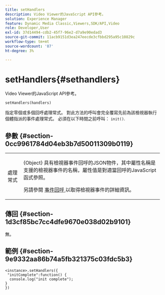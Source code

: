 ```yaml
---
title: setHandlers
description: Video Viewer的JavaScript API參考。
solution: Experience Manager
feature: Dynamic Media Classic,Viewers,SDK/API,Video
role: Developer,User
exl-id: 37d14494-cdb2-45f7-96e2-d7a9e90edad3
source-git-commit: 11acb9151d3ea247eecde3cfbbd295a95c10829c
workflow-type: tm+mt
source-wordcount: '87'
ht-degree: 3%

---
```


# setHandlers{#sethandlers}

Video Viewer的JavaScript API參考。

`setHandlers(handlers)`

指定零個或多個回呼處理常式。 對此方法的呼叫會完全覆寫先前為該檢視器執行個體指派的事件處理常式。 必須在以下時間之前呼叫： `init()`.

## 參數 {#section-0cc9961784d04eb3b7d50011309b0119}

<table id="table_896DFF34A68A403DB93A6D597461A573"> 
 <tbody> 
  <tr> 
   <td colname="col1"> <p> <span class="codeph"> <span class="varname"> 處理常式 </span> </span> </p> </td> 
   <td colname="col2"> <p> <span class="codeph"> {Object} </span> 具有檢視器事件回呼的JSON物件，其中屬性名稱是支援的檢視器事件的名稱，屬性值是對適當回呼的JavaScript函式參照。 </p> <p>另請參閱 <a href="../../../c-html5-s7-aem-asset-viewers/c-html5-video-reference/c-html5-video-viewer-20-event-callbacks.md#concept-ebe5a4c1853d4912a919d86df35c1f6d" format="dita" scope="local"> 事件回呼 </a> 以取得檢視器事件的詳細資訊。 </p> </td> 
  </tr> 
 </tbody> 
</table>

## 傳回 {#section-1d3cf85bc7cc4dfe9670e038d02b9101}

無。

## 範例 {#section-9e9332aa86b74a5fb321375c03fdc5b3}

```
<instance>.setHandlers({ 
 "initComplete":function() { 
  console.log("init complete"); 
} 
})
```
